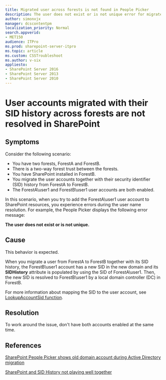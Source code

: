 ```yaml
---
title: Migrated user across forests is not found in People Picker
description: The user does not exist or is not unique error for migrated users across forests in SharePoint.
author: simonxjx
manager: dcscontentpm
localization_priority: Normal
search.appverid: 
- MET150
audience: ITPro
ms.prod: sharepoint-server-itpro
ms.topic: article
ms.custom: CSSTroubleshoot
ms.author: v-six
appliesto:
- SharePoint Server 2016
- SharePoint Server 2013
- SharePoint Server 2010
---
```


# User accounts migrated with their SID history across forests are not resolved in SharePoint

## Symptoms

Consider the following scenario:

- You have two forests, ForestA and ForestB.
- There is a two-way forest trust between the forests.
- You have SharePoint installed in ForestB.
- You migrate the user accounts together with their security identifier (SID) history from ForestA to ForestB.
- The ForestA\user1 and ForestB\user1 user accounts are both enabled.

In this scenario, when you try to add the ForestA\user1 user account to SharePoint resources, you experience errors during the user name resolution. For example, the People Picker displays the following error message:

**The user does not exist or is not unique.**

## Cause

This behavior is expected.

When you migrate a user from ForestA to ForestB together with its SID history, the ForestB\user1 account has a new SID in the new domain and its **SIDHistory** attribute is populated by using the SID of ForestA\user1. Then, the new SID is resolved to ForestB\user1 by a local domain controller (DC) in ForestB.

For more information about mapping the SID to the user account, see [LookupAccountSid function](https://docs.microsoft.com/windows/win32/api/winbase/nf-winbase-lookupaccountsida).

## Resolution

To work around the issue, don't have both accounts enabled at the same time.

## References

[SharePoint People Picker shows old domain account during Active Directory migration](https://blogs.technet.microsoft.com/rgullick/2010/05/15/sharepoint-people-picker-shows-old-domain-account-during-active-directory-migration/)

[SharePoint and SID History not playing well together](https://blogs.technet.microsoft.com/craigf/2012/10/15/sharepoint-and-sid-history-not-playing-well-together/)

